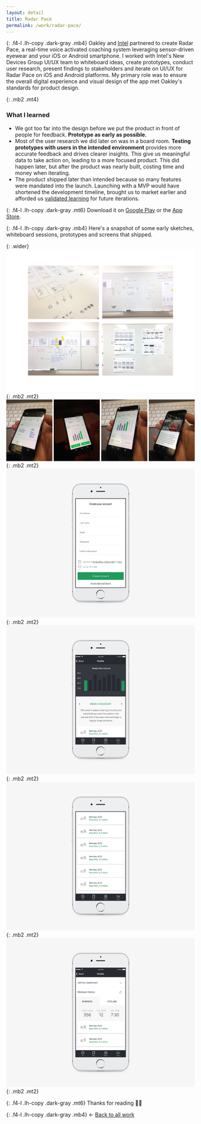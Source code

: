 ```yaml
---
layout: detail
title: Radar Pace
permalink: /work/radar-pace/
---
```


{: .f4-l .lh-copy .dark-gray .mb4}
Oakley and [Intel](http://intel.com) partnered to create Radar Pace, a real-time voice activated coaching system leveraging sensor-driven eyewear and your iOS or Android smartphone. I worked with Intel's New Devices Group UI/UX team to whiteboard ideas, create prototypes, conduct user research, present findings to stakeholders and iterate on UI/UX for Radar Pace on iOS and Android platforms. My primary role was to ensure the overall digital experience and visual design of the app met Oakley's standards for product design.

{: .mb2 .mt4}
### What I learned

- We got too far into the design before we put the product in front of people for feedback. **Prototype as early as possible.**
- Most of the user research we did later on was in a board room. **Testing prototypes with users in the intended environment** provides more accurate feedback and drives clearer insights. This give us meaningful data to take action on, leading to a more focused product. This did happen later, but after the product was nearly built, costing time and money when iterating.
- The product shipped later than intended because so many features were mandated into the launch. Launching with a MVP would have shortened the development timeline, brought us to market earlier and afforded us [validated learning](http://theleanstartup.com/principles) for future iterations.

{: .f4-l .lh-copy .dark-gray .mt6}
Download it on [Google Play](https://play.google.com/store/apps/details?id=com.oakley.radarpace&hl=en) or the [App Store](https://itunes.apple.com/us/app/radar-pace/id1108147139?mt=8).

{: .f4-l .lh-copy .dark-gray .mb4}
Here's a snapshot of some early sketches, whiteboard sessions, prototypes and screens that shipped.

{: .wider}
![Early Whiteboards](/assets/img/oakley/radar-pace-08.jpg "Early Whiteboards"){: .mb2 .mt2}
![Early Whiteboards](/assets/img/oakley/radar-pace-07.jpg "Early Whiteboards"){: .mb2 .mt2}
![Sign Up Screen](/assets/img/oakley/radar-pace-01.jpg "Sign Up Screen"){: .mb2 .mt2}
![Plan](/assets/img/oakley/radar-pace-02.jpg "Plan"){: .mb2 .mt2}
![Plan](/assets/img/oakley/radar-pace-03.jpg "Plan"){: .mb2 .mt2}
![Profile](/assets/img/oakley/radar-pace-04.jpg "Profile"){: .mb2 .mt2}

{: .f4-l .lh-copy .dark-gray .mt6}
Thanks for reading 🙏🏻

{: .f4-l .lh-copy .dark-gray .mb4}
&larr; [Back to all work](/work)
